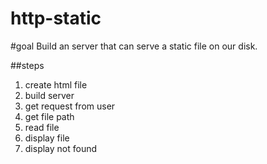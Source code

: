 # http-static

#goal
Build an server that can serve a static file on our disk.

##steps

1. create html file
1. build server
1. get request from user
1. get file path
1. read file
1. display file
1. display not found